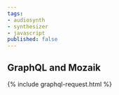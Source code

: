 ```yaml
---
tags:
- audiosynth
- synthesizer
- javascript
published: false
---
```

## GraphQL and Mozaik

{% include graphql-request.html %}